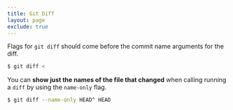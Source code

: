 ```yaml
---
title: Git Diff
layout: page
exclude: true
---
```


Flags for `git diff` should come before the commit name arguments for the diff.
```bash
$ git diff <
```

You can **show just the names of the file that changed** when calling running a `diff` by using the `name-only` flag.
```bash
$ git diff --name-only HEAD^ HEAD
```
<!--stackedit_data:
eyJoaXN0b3J5IjpbMTY4NTc3ODg1MF19
-->